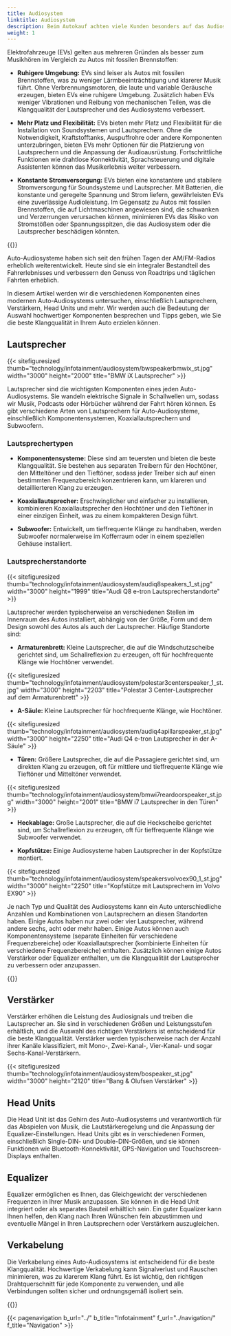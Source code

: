 ```yaml
---
title: Audiosystem
linktitle: Audiosystem
description: Beim Autokauf achten viele Kunden besonders auf das Audiosystem. Das liegt daran, dass das Auto speziell der Ort ist, an dem Menschen begeistert und häufig Musik hören.
weight: 1
---
```

<!-- markdownlint-disable MD033 -->

Elektrofahrzeuge (EVs) gelten aus mehreren Gründen als besser zum Musikhören im Vergleich zu Autos mit fossilen Brennstoffen:

- **Ruhigere Umgebung:** EVs sind leiser als Autos mit fossilen Brennstoffen, was zu weniger Lärmbeeinträchtigung und klarerer Musik führt. Ohne Verbrennungsmotoren, die laute und variable Geräusche erzeugen, bieten EVs eine ruhigere Umgebung. Zusätzlich haben EVs weniger Vibrationen und Reibung von mechanischen Teilen, was die Klangqualität der Lautsprecher und des Audiosystems verbessert.

- **Mehr Platz und Flexibilität:** EVs bieten mehr Platz und Flexibilität für die Installation von Soundsystemen und Lautsprechern. Ohne die Notwendigkeit, Kraftstofftanks, Auspuffrohre oder andere Komponenten unterzubringen, bieten EVs mehr Optionen für die Platzierung von Lautsprechern und die Anpassung der Audioausrüstung. Fortschrittliche Funktionen wie drahtlose Konnektivität, Sprachsteuerung und digitale Assistenten können das Musikerlebnis weiter verbessern.

- **Konstante Stromversorgung:** EVs bieten eine konstantere und stabilere Stromversorgung für Soundsysteme und Lautsprecher. Mit Batterien, die konstante und geregelte Spannung und Strom liefern, gewährleisten EVs eine zuverlässige Audioleistung. Im Gegensatz zu Autos mit fossilen Brennstoffen, die auf Lichtmaschinen angewiesen sind, die schwanken und Verzerrungen verursachen können, minimieren EVs das Risiko von Stromstößen oder Spannungsspitzen, die das Audiosystem oder die Lautsprecher beschädigen könnten.

{{<evkxdisplayaddarticle />}}

Auto-Audiosysteme haben sich seit den frühen Tagen der AM/FM-Radios erheblich weiterentwickelt. Heute sind sie ein integraler Bestandteil des Fahrerlebnisses und verbessern den Genuss von Roadtrips und täglichen Fahrten erheblich.

In diesem Artikel werden wir die verschiedenen Komponenten eines modernen Auto-Audiosystems untersuchen, einschließlich Lautsprechern, Verstärkern, Head Units und mehr. Wir werden auch die Bedeutung der Auswahl hochwertiger Komponenten besprechen und Tipps geben, wie Sie die beste Klangqualität in Ihrem Auto erzielen können.

## Lautsprecher

{{< sitefiguresized thumb="technology/infotainment/audiosystem/bwspeakerbmwix_st.jpg" width="3000" height="2000" title="BMW iX Lautsprecher" >}}

Lautsprecher sind die wichtigsten Komponenten eines jeden Auto-Audiosystems. Sie wandeln elektrische Signale in Schallwellen um, sodass wir Musik, Podcasts oder Hörbücher während der Fahrt hören können. Es gibt verschiedene Arten von Lautsprechern für Auto-Audiosysteme, einschließlich Komponentensystemen, Koaxiallautsprechern und Subwoofern.

### Lautsprechertypen

- **Komponentensysteme:** Diese sind am teuersten und bieten die beste Klangqualität. Sie bestehen aus separaten Treibern für den Hochtöner, den Mitteltöner und den Tieftöner, sodass jeder Treiber sich auf einen bestimmten Frequenzbereich konzentrieren kann, um klareren und detaillierteren Klang zu erzeugen.

- **Koaxiallautsprecher:** Erschwinglicher und einfacher zu installieren, kombinieren Koaxiallautsprecher den Hochtöner und den Tieftöner in einer einzigen Einheit, was zu einem kompakteren Design führt.

- **Subwoofer:** Entwickelt, um tieffrequente Klänge zu handhaben, werden Subwoofer normalerweise im Kofferraum oder in einem speziellen Gehäuse installiert.

### Lautsprecherstandorte

{{< sitefiguresized thumb="technology/infotainment/audiosystem/audiq8speakers_1_st.jpg" width="3000" height="1999" title="Audi Q8 e-tron Lautsprecherstandorte" >}}

Lautsprecher werden typischerweise an verschiedenen Stellen im Innenraum des Autos installiert, abhängig von der Größe, Form und dem Design sowohl des Autos als auch der Lautsprecher. Häufige Standorte sind:

- **Armaturenbrett:** Kleine Lautsprecher, die auf die Windschutzscheibe gerichtet sind, um Schallreflexion zu erzeugen, oft für hochfrequente Klänge wie Hochtöner verwendet.

{{< sitefiguresized thumb="technology/infotainment/audiosystem/polestar3centerspeaker_1_st.jpg" width="3000" height="2203" title="Polestar 3 Center-Lautsprecher auf dem Armaturenbrett" >}}

- **A-Säule:** Kleine Lautsprecher für hochfrequente Klänge, wie Hochtöner.

{{< sitefiguresized thumb="technology/infotainment/audiosystem/audiq4apillarspeaker_st.jpg" width="3000" height="2250" title="Audi Q4 e-tron Lautsprecher in der A-Säule" >}}

- **Türen:** Größere Lautsprecher, die auf die Passagiere gerichtet sind, um direkten Klang zu erzeugen, oft für mittlere und tieffrequente Klänge wie Tieftöner und Mitteltöner verwendet.

{{< sitefiguresized thumb="technology/infotainment/audiosystem/bmwi7reardoorspeaker_st.jpg" width="3000" height="2001" title="BMW i7 Lautsprecher in den Türen" >}}

- **Heckablage:** Große Lautsprecher, die auf die Heckscheibe gerichtet sind, um Schallreflexion zu erzeugen, oft für tieffrequente Klänge wie Subwoofer verwendet.

- **Kopfstütze:** Einige Audiosysteme haben Lautsprecher in der Kopfstütze montiert.

{{< sitefiguresized thumb="technology/infotainment/audiosystem/speakersvolvoex90_1_st.jpg" width="3000" height="2250" title="Kopfstütze mit Lautsprechern im Volvo EX90" >}}

Je nach Typ und Qualität des Audiosystems kann ein Auto unterschiedliche Anzahlen und Kombinationen von Lautsprechern an diesen Standorten haben. Einige Autos haben nur zwei oder vier Lautsprecher, während andere sechs, acht oder mehr haben. Einige Autos können auch Komponentensysteme (separate Einheiten für verschiedene Frequenzbereiche) oder Koaxiallautsprecher (kombinierte Einheiten für verschiedene Frequenzbereiche) enthalten. Zusätzlich können einige Autos Verstärker oder Equalizer enthalten, um die Klangqualität der Lautsprecher zu verbessern oder anzupassen.

{{<evkxdisplayaddarticle />}}

## Verstärker

Verstärker erhöhen die Leistung des Audiosignals und treiben die Lautsprecher an. Sie sind in verschiedenen Größen und Leistungsstufen erhältlich, und die Auswahl des richtigen Verstärkers ist entscheidend für die beste Klangqualität. Verstärker werden typischerweise nach der Anzahl ihrer Kanäle klassifiziert, mit Mono-, Zwei-Kanal-, Vier-Kanal- und sogar Sechs-Kanal-Verstärkern.

{{< sitefiguresized thumb="technology/infotainment/audiosystem/bospeaker_st.jpg" width="3000" height="2120" title="Bang & Olufsen Verstärker" >}}

## Head Units

Die Head Unit ist das Gehirn des Auto-Audiosystems und verantwortlich für das Abspielen von Musik, die Lautstärkeregelung und die Anpassung der Equalizer-Einstellungen. Head Units gibt es in verschiedenen Formen, einschließlich Single-DIN- und Double-DIN-Größen, und sie können Funktionen wie Bluetooth-Konnektivität, GPS-Navigation und Touchscreen-Displays enthalten.

## Equalizer

Equalizer ermöglichen es Ihnen, das Gleichgewicht der verschiedenen Frequenzen in Ihrer Musik anzupassen. Sie können in die Head Unit integriert oder als separates Bauteil erhältlich sein. Ein guter Equalizer kann Ihnen helfen, den Klang nach Ihren Wünschen fein abzustimmen und eventuelle Mängel in Ihren Lautsprechern oder Verstärkern auszugleichen.

## Verkabelung

Die Verkabelung eines Auto-Audiosystems ist entscheidend für die beste Klangqualität. Hochwertige Verkabelung kann Signalverlust und Rauschen minimieren, was zu klarerem Klang führt. Es ist wichtig, den richtigen Drahtquerschnitt für jede Komponente zu verwenden, und alle Verbindungen sollten sicher und ordnungsgemäß isoliert sein.

{{<evkxdisplayaddarticle />}}

{{< pagenavigation b_url="../" b_title="Infotainment" f_url="../navigation/" f_title="Navigation" >}}